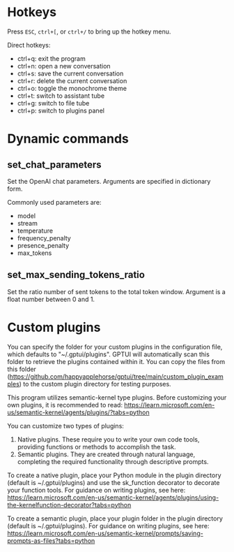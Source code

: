 # Hotkeys

Press `ESC`, `ctrl+[`, or `ctrl+/` to bring up the hotkey menu.

Direct hotkeys:
- ctrl+q: exit the program
- ctrl+n: open a new conversation
- ctrl+s: save the current conversation
- ctrl+r: delete the current conversation
- ctrl+o: toggle the monochrome theme
- ctrl+t: switch to assistant tube
- ctrl+g: switch to file tube
- ctrl+p: switch to plugins panel

# Dynamic commands

## set_chat_parameters

Set the OpenAI chat parameters.
Arguments are specified in dictionary form.

Commonly used parameters are:
  - model
  - stream
  - temperature
  - frequency_penalty
  - presence_penalty
  - max_tokens

## set_max_sending_tokens_ratio

Set the ratio number of sent tokens to the total token window.
Argument is a float number between 0 and 1.

# Custom plugins

You can specify the folder for your custom plugins in the configuration file,
which defaults to "~/.gptui/plugins".
GPTUI will automatically scan this folder to retrieve the plugins contained within it.
You can copy the files from this folder (https://github.com/happyapplehorse/gptui/tree/main/custom_plugin_examples)
to the custom plugin directory for testing purposes.

This program utilizes semantic-kernel type plugins. Before customizing your own plugins,
it is recommended to read: https://learn.microsoft.com/en-us/semantic-kernel/agents/plugins/?tabs=python

You can customize two types of plugins:
1. Native plugins. These require you to write your own code tools, providing functions
or methods to accomplish the task.
2. Semantic plugins. They are created through natural language, completing the required
functionality through descriptive prompts.

To create a native plugin, place your Python module in the plugin directory (default is ~/.gptui/plugins)
and use the sk_function decorator to decorate your function tools. For guidance on writing plugins,
see here: https://learn.microsoft.com/en-us/semantic-kernel/agents/plugins/using-the-kernelfunction-decorator?tabs=python

To create a semantic plugin, place your plugin folder in the plugin directory (default is ~/.gptui/plugins).
For guidance on writing plugins, see here: https://learn.microsoft.com/en-us/semantic-kernel/prompts/saving-prompts-as-files?tabs=python
